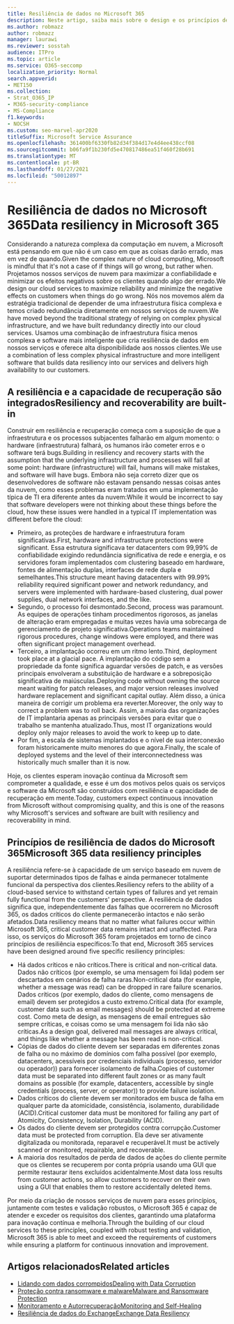 ```yaml
---
title: Resiliência de dados no Microsoft 365
description: Neste artigo, saiba mais sobre o design e os princípios de resiliência e recuperação de dados no Microsoft 365.
ms.author: robmazz
author: robmazz
manager: laurawi
ms.reviewer: sosstah
audience: ITPro
ms.topic: article
ms.service: O365-seccomp
localization_priority: Normal
search.appverid:
- MET150
ms.collection:
- Strat_O365_IP
- M365-security-compliance
- MS-Compliance
f1.keywords:
- NOCSH
ms.custom: seo-marvel-apr2020
titleSuffix: Microsoft Service Assurance
ms.openlocfilehash: 361400bf6330fb82d34f384d17e4d4ee438ccf08
ms.sourcegitcommit: b06fa9f1b230fd5e470817486ea51f460f28b691
ms.translationtype: MT
ms.contentlocale: pt-BR
ms.lasthandoff: 01/27/2021
ms.locfileid: "50012897"
---
```

# <a name="data-resiliency-in-microsoft-365"></a><span data-ttu-id="03360-103">Resiliência de dados no Microsoft 365</span><span class="sxs-lookup"><span data-stu-id="03360-103">Data resiliency in Microsoft 365</span></span>

<span data-ttu-id="03360-104">Considerando a natureza complexa da computação em nuvem, a Microsoft está pensando em que não é um caso em que as coisas darão errado, mas em vez de quando.</span><span class="sxs-lookup"><span data-stu-id="03360-104">Given the complex nature of cloud computing, Microsoft is mindful that it's not a case of if things will go wrong, but rather when.</span></span> <span data-ttu-id="03360-105">Projetamos nossos serviços de nuvem para maximizar a confiabilidade e minimizar os efeitos negativos sobre os clientes quando algo der errado.</span><span class="sxs-lookup"><span data-stu-id="03360-105">We design our cloud services to maximize reliability and minimize the negative effects on customers when things do go wrong.</span></span> <span data-ttu-id="03360-106">Nós nos movemos além da estratégia tradicional de depender de uma infraestrutura física complexa e temos criado redundância diretamente em nossos serviços de nuvem.</span><span class="sxs-lookup"><span data-stu-id="03360-106">We have moved beyond the traditional strategy of relying on complex physical infrastructure, and we have built redundancy directly into our cloud services.</span></span> <span data-ttu-id="03360-107">Usamos uma combinação de infraestrutura física menos complexa e software mais inteligente que cria resiliência de dados em nossos serviços e oferece alta disponibilidade aos nossos clientes.</span><span class="sxs-lookup"><span data-stu-id="03360-107">We use a combination of less complex physical infrastructure and more intelligent software that builds data resiliency into our services and delivers high availability to our customers.</span></span>

## <a name="resiliency-and-recoverability-are-built-in"></a><span data-ttu-id="03360-108">A resiliência e a capacidade de recuperação são integrados</span><span class="sxs-lookup"><span data-stu-id="03360-108">Resiliency and recoverability are built-in</span></span>

<span data-ttu-id="03360-109">Construir em resiliência e recuperação começa com a suposição de que a infraestrutura e os processos subjacentes falharão em algum momento: o hardware (infraestrutura) falhará, os humanos irão cometer erros e o software terá bugs.</span><span class="sxs-lookup"><span data-stu-id="03360-109">Building in resiliency and recovery starts with the assumption that the underlying infrastructure and processes will fail at some point: hardware (infrastructure) will fail, humans will make mistakes, and software will have bugs.</span></span> <span data-ttu-id="03360-110">Embora não seja correto dizer que os desenvolvedores de software não estavam pensando nessas coisas antes da nuvem, como esses problemas eram tratados em uma implementação típica de TI era diferente antes da nuvem:</span><span class="sxs-lookup"><span data-stu-id="03360-110">While it would be incorrect to say that software developers were not thinking about these things before the cloud, how these issues were handled in a typical IT implementation was different before the cloud:</span></span>

- <span data-ttu-id="03360-111">Primeiro, as proteções de hardware e infraestrutura foram significativas.</span><span class="sxs-lookup"><span data-stu-id="03360-111">First, hardware and infrastructure protections were significant.</span></span> <span data-ttu-id="03360-112">Essa estrutura significava ter datacenters com 99,99% de confiabilidade exigindo redundância significativa de rede e energia, e os servidores foram implementados com clustering baseado em hardware, fontes de alimentação duplas, interfaces de rede dupla e semelhantes.</span><span class="sxs-lookup"><span data-stu-id="03360-112">This structure meant having datacenters with 99.99% reliability required significant power and network redundancy, and servers were implemented with hardware-based clustering, dual power supplies, dual network interfaces, and the like.</span></span>
- <span data-ttu-id="03360-113">Segundo, o processo foi desmontado.</span><span class="sxs-lookup"><span data-stu-id="03360-113">Second, process was paramount.</span></span> <span data-ttu-id="03360-114">As equipes de operações tinham procedimentos rigorosos, as janelas de alteração eram empregadas e muitas vezes havia uma sobrecarga de gerenciamento de projeto significativa.</span><span class="sxs-lookup"><span data-stu-id="03360-114">Operations teams maintained rigorous procedures, change windows were employed, and there was often significant project management overhead.</span></span>
- <span data-ttu-id="03360-115">Terceiro, a implantação ocorreu em um ritmo lento.</span><span class="sxs-lookup"><span data-stu-id="03360-115">Third, deployment took place at a glacial pace.</span></span> <span data-ttu-id="03360-116">A implantação do código sem a propriedade da fonte significa aguardar versões de patch, e as versões principais envolveram a substituição de hardware e a sobreposição significativa de maiúsculas.</span><span class="sxs-lookup"><span data-stu-id="03360-116">Deploying code without owning the source meant waiting for patch releases, and major version releases involved hardware replacement and significant capital outlay.</span></span> <span data-ttu-id="03360-117">Além disso, a única maneira de corrigir um problema era reverter.</span><span class="sxs-lookup"><span data-stu-id="03360-117">Moreover, the only way to correct a problem was to roll back.</span></span> <span data-ttu-id="03360-118">Assim, a maioria das organizações de IT implantaria apenas as principais versões para evitar que o trabalho se mantenha atualizado.</span><span class="sxs-lookup"><span data-stu-id="03360-118">Thus, most IT organizations would deploy only major releases to avoid the work to keep up to date.</span></span>
- <span data-ttu-id="03360-119">Por fim, a escala de sistemas implantados e o nível de sua interconexão foram historicamente muito menores do que agora.</span><span class="sxs-lookup"><span data-stu-id="03360-119">Finally, the scale of deployed systems and the level of their interconnectedness was historically much smaller than it is now.</span></span>

<span data-ttu-id="03360-120">Hoje, os clientes esperam inovação contínua da Microsoft sem comprometer a qualidade, e esse é um dos motivos pelos quais os serviços e software da Microsoft são construídos com resiliência e capacidade de recuperação em mente.</span><span class="sxs-lookup"><span data-stu-id="03360-120">Today, customers expect continuous innovation from Microsoft without compromising quality, and this is one of the reasons why Microsoft's services and software are built with resiliency and recoverability in mind.</span></span>

## <a name="microsoft-365-data-resiliency-principles"></a><span data-ttu-id="03360-121">Princípios de resiliência de dados do Microsoft 365</span><span class="sxs-lookup"><span data-stu-id="03360-121">Microsoft 365 data resiliency principles</span></span>

<span data-ttu-id="03360-122">A resiliência refere-se à capacidade de um serviço baseado em nuvem de suportar determinados tipos de falhas e ainda permanecer totalmente funcional da perspectiva dos clientes.</span><span class="sxs-lookup"><span data-stu-id="03360-122">Resiliency refers to the ability of a cloud-based service to withstand certain types of failures and yet remain fully functional from the customers' perspective.</span></span> <span data-ttu-id="03360-123">A resiliência de dados significa que, independentemente das falhas que ocorrerem no Microsoft 365, os dados críticos do cliente permanecerão intactos e não serão afetados.</span><span class="sxs-lookup"><span data-stu-id="03360-123">Data resiliency means that no matter what failures occur within Microsoft 365, critical customer data remains intact and unaffected.</span></span> <span data-ttu-id="03360-124">Para isso, os serviços do Microsoft 365 foram projetados em torno de cinco princípios de resiliência específicos:</span><span class="sxs-lookup"><span data-stu-id="03360-124">To that end, Microsoft 365 services have been designed around five specific resiliency principles:</span></span>

- <span data-ttu-id="03360-125">Há dados críticos e não críticos.</span><span class="sxs-lookup"><span data-stu-id="03360-125">There is critical and non-critical data.</span></span> <span data-ttu-id="03360-126">Dados não críticos (por exemplo, se uma mensagem foi lida) podem ser descartados em cenários de falha raras.</span><span class="sxs-lookup"><span data-stu-id="03360-126">Non-critical data (for example, whether a message was read) can be dropped in rare failure scenarios.</span></span> <span data-ttu-id="03360-127">Dados críticos (por exemplo, dados do cliente, como mensagens de email) devem ser protegidos a custo extremo.</span><span class="sxs-lookup"><span data-stu-id="03360-127">Critical data (for example, customer data such as email messages) should be protected at extreme cost.</span></span> <span data-ttu-id="03360-128">Como meta de design, as mensagens de email entregues são sempre críticas, e coisas como se uma mensagem foi lida não são críticas.</span><span class="sxs-lookup"><span data-stu-id="03360-128">As a design goal, delivered mail messages are always critical, and things like whether a message has been read is non-critical.</span></span>
- <span data-ttu-id="03360-129">Cópias de dados do cliente devem ser separadas em diferentes zonas de falha ou no máximo de domínios com falha possível (por exemplo, datacenters, acessíveis por credenciais individuais (processo, servidor ou operador)) para fornecer isolamento de falha.</span><span class="sxs-lookup"><span data-stu-id="03360-129">Copies of customer data must be separated into different fault zones or as many fault domains as possible (for example, datacenters, accessible by single credentials (process, server, or operator)) to provide failure isolation.</span></span> 
- <span data-ttu-id="03360-130">Dados críticos do cliente devem ser monitorados em busca de falha em qualquer parte da atomicidade, consistência, isolamento, durabilidade (ACID).</span><span class="sxs-lookup"><span data-stu-id="03360-130">Critical customer data must be monitored for failing any part of Atomicity, Consistency, Isolation, Durability (ACID).</span></span>
- <span data-ttu-id="03360-131">Os dados do cliente devem ser protegidos contra corrupção.</span><span class="sxs-lookup"><span data-stu-id="03360-131">Customer data must be protected from corruption.</span></span> <span data-ttu-id="03360-132">Ela deve ser ativamente digitalizada ou monitorada, reparavel e recuperável.</span><span class="sxs-lookup"><span data-stu-id="03360-132">It must be actively scanned or monitored, repairable, and recoverable.</span></span>
- <span data-ttu-id="03360-133">A maioria dos resultados de perda de dados de ações do cliente permite que os clientes se recuperem por conta própria usando uma GUI que permite restaurar itens excluídos acidentalmente.</span><span class="sxs-lookup"><span data-stu-id="03360-133">Most data loss results from customer actions, so allow customers to recover on their own using a GUI that enables them to restore accidentally deleted items.</span></span>

<span data-ttu-id="03360-134">Por meio da criação de nossos serviços de nuvem para esses princípios, juntamente com testes e validação robustos, o Microsoft 365 é capaz de atender e exceder os requisitos dos clientes, garantindo uma plataforma para inovação contínua e melhoria.</span><span class="sxs-lookup"><span data-stu-id="03360-134">Through the building of our cloud services to these principles, coupled with robust testing and validation, Microsoft 365 is able to meet and exceed the requirements of customers while ensuring a platform for continuous innovation and improvement.</span></span>

## <a name="related-articles"></a><span data-ttu-id="03360-135">Artigos relacionados</span><span class="sxs-lookup"><span data-stu-id="03360-135">Related articles</span></span>

- [<span data-ttu-id="03360-136">Lidando com dados corrompidos</span><span class="sxs-lookup"><span data-stu-id="03360-136">Dealing with Data Corruption</span></span>](assurance-dealing-with-data-corruption.md)
- [<span data-ttu-id="03360-137">Proteção contra ransomware e malware</span><span class="sxs-lookup"><span data-stu-id="03360-137">Malware and Ransomware Protection</span></span>](assurance-malware-and-ransomware-protection.md)
- [<span data-ttu-id="03360-138">Monitoramento e Autorrecuperação</span><span class="sxs-lookup"><span data-stu-id="03360-138">Monitoring and Self-Healing</span></span>](assurance-monitoring-and-self-healing.md)
- [<span data-ttu-id="03360-139">Resiliência de dados do Exchange</span><span class="sxs-lookup"><span data-stu-id="03360-139">Exchange Data Resiliency</span></span>](assurance-exchange-data-resiliency.md)
